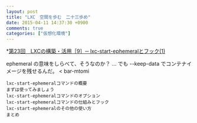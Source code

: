 ```yaml
---
layout: post
title: "LXC　空間を歩む　二十三歩め"
date: 2015-04-11 14:37:30 +0900
comments: true
categories: ["仮想化環境"]
---
```


*[第23回　LXCの構築・活用［9］─ lxc-start-ephemeralとフック(1)](http://gihyo.jp/admin/serial/01/linux_containers/0023)

ephemeral の意味をしらべて、そうなのか？ … でも --keep-data でコンテナイメージを残せるんだ。 < bar-mtomi

>
    lxc-start-ephemeralコマンドの概要
    まずは使ってみましょう
    lxc-start-ephemeralコマンドのオプション
    lxc-start-ephemeralコマンドの仕組みとフック
    lxc-start-ephemeralのその他の使い方
    まとめ